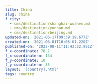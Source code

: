 ```yaml
---
title: China
slug: china
f_city:
  - cms/destination/shanghai-wuzhen.md
  - cms/destination/yunnan.md
  - cms/destination/beijing.md
updated-on: '2021-06-17T09:39:19.677Z'
created-on: '2021-06-01T10:05:01.220Z'
published-on: '2022-08-11T11:43:32.951Z'
f_x-coordinate: 78.7
f_x-coordinate-m: 134
f_y-coordinate: 10
f_y-coordinate-m: 35
layout: '[country].html'
tags: country
---
```



